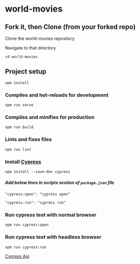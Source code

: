 # world-movies

## Fork it, then Clone (from your forked repo)

Clone the world-movies repository

Navigate to that directory
```
cd world-movies
```

## Project setup
```
npm install
```

### Compiles and hot-reloads for development
```
npm run serve
```

### Compiles and minifies for production
```
npm run build
```

### Lints and fixes files
```
npm run lint
```

### Install [Cypress](https://www.cypress.io/)
```
npm install --save-dev cypress
```

##### Add below lines in scripts section of `package.json` file
```
"cypress:open": "cypress open"
```
```
"cypress:run": "cypress run"
```

### Run cypress test with normal browser
```
npm run cypress:open
```

### Run cypress test with headless browser
```
npm run cypress:run
```

[Cypress Api](https://docs.cypress.io/api/api/table-of-contents.html)
